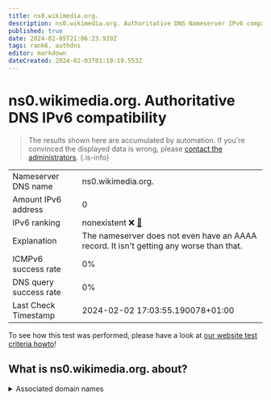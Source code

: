 ```yaml
---
title: ns0.wikimedia.org.
description: ns0.wikimedia.org. Authoritative DNS Nameserver IPv6 compatibility
published: true
date: 2024-02-05T21:06:23.939Z
tags: rank6, authdns
editor: markdown
dateCreated: 2024-02-03T01:10:19.553Z
---
```


# ns0.wikimedia.org. Authoritative DNS IPv6 compatibility

> The results shown here are accumulated by automation. If you're convinced the displayed data is wrong, please [contact the administrators](/howto/chat). 
{.is-info}




|   |   |
| - | - |
| Nameserver DNS name | ns0.wikimedia.org.
| Amount IPv6 address | 0
| IPv6 ranking | nonexistent :x: [🔗](/howto/ranking) |
| Explanation | The nameserver does not even have an AAAA record. It isn't getting any worse than that. |
| ICMPv6 success rate | 0%|
| DNS query success rate | 0% |
| Last Check Timestamp | 2024-02-02 17:03:55.190078+01:00 |

To see how this test was performed, please have a look at [our website test criteria howto](/howto/testcriteria/authdns)!


## What is ns0.wikimedia.org. about?






<details>
<summary>Associated domain names</summary>

www.wikimedia.org

www.wikipedia.org

</details>
